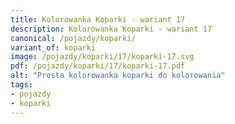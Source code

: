 ```yaml
---
title: Kolorowanka Koparki - wariant 17
description: Kolorowanka Koparki - wariant 17
canonical: /pojazdy/koparki/
variant_of: koparki
image: /pojazdy/koparki/17/koparki-17.svg
pdf: /pojazdy/koparki/17/koparki-17.pdf
alt: "Prosta kolorowanka koparki do kolorowania"
tags:
- pojazdy
- koparki
---
```

